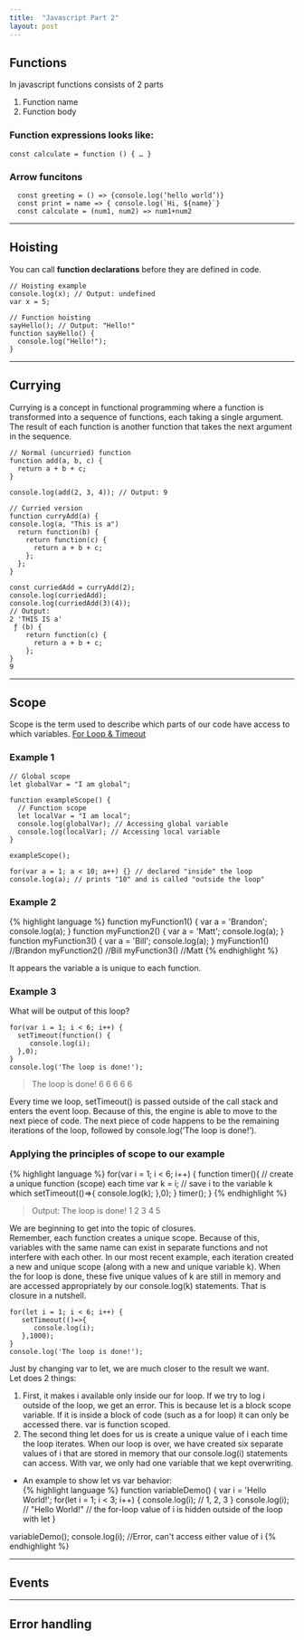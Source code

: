 ```yaml
---
title:  "Javascript Part 2"
layout: post
---
```


## Functions
In javascript functions consists of 2 parts
1. Function name
2. Function body

### Function expressions looks like:
```
const calculate = function () { … }
```

### Arrow funcitons
```
  const greeting = () => {console.log(‘hello world’)}
  const print = name => { console.log(`Hi, ${name}`}
  const calculate = (num1, num2) => num1+num2
```

---

## Hoisting
You can call **function declarations** before they are defined in
code.
```
// Hoisting example
console.log(x); // Output: undefined
var x = 5;

// Function hoisting
sayHello(); // Output: "Hello!"
function sayHello() {
  console.log("Hello!");
}
```
---

## Currying
Currying is a concept in functional programming where a function is transformed into a sequence of functions, each taking a single argument. The result of each function is another function that takes the next argument in the sequence. 
```
// Normal (uncurried) function
function add(a, b, c) {
  return a + b + c;
}

console.log(add(2, 3, 4)); // Output: 9

// Curried version
function curryAdd(a) {
console.log(a, "This is a")
  return function(b) {
    return function(c) {
      return a + b + c;
    };
  };
}

const curriedAdd = curryAdd(2);
console.log(curriedAdd);
console.log(curriedAdd(3)(4)); 
// Output:
2 'THIS IS a'
 ƒ (b) {
    return function(c) {
      return a + b + c;
    };
}
9

```
---

## Scope
Scope is the term used to describe which parts of our code have access to which variables. [For Loop & Timeout](https://www.freecodecamp.org/news/thrown-for-a-loop-understanding-for-loops-and-timeouts-in-javascript-558d8255d8a4/)

### Example 1
```
// Global scope
let globalVar = "I am global";

function exampleScope() {
  // Function scope
  let localVar = "I am local";
  console.log(globalVar); // Accessing global variable
  console.log(localVar); // Accessing local variable
}

exampleScope();

for(var a = 1; a < 10; a++) {} // declared "inside" the loop
console.log(a); // prints "10" and is called "outside the loop"
```

### Example 2
{% highlight language %}
function myFunction1() {
   var a = 'Brandon';
   console.log(a);
}
function myFunction2() {
   var a = 'Matt';
   console.log(a);
}
function myFunction3() {
   var a = 'Bill';
   console.log(a);
}
myFunction1() //Brandon
myFunction2() //Bill
myFunction3() //Matt
{% endhighlight %}

It appears the variable a is unique to each function. 

### Example 3  
What will be output of this loop?  
```
for(var i = 1; i < 6; i++) {
  setTimeout(function() {
     console.log(i);
  },0);
}
console.log('The loop is done!');
```  
> The loop is done!
> 6 6 6 6 6  

Every time we loop, setTimeout() is passed outside of the call stack and enters the event loop. Because of this, the engine is able to move to the next piece of code. The next piece of code happens to be the remaining iterations of the loop, followed by console.log(‘The loop is done!’).  

### **Applying the principles of scope to our example**  

{% highlight language %}
for(var i = 1; i < 6; i++) {
   function timer(){ // create a unique function (scope) each time
      var k = i; // save i to the variable k which
      setTimeout(()=>{
         console.log(k);
      },0);
   }
   timer();
}
{% endhighlight %}
> Output:
> The loop is done!
> 1 2 3 4 5  

We are beginning to get into the topic of closures.  
Remember, each function creates a unique scope. Because of this, variables with the same name can exist in separate functions and not interfere with each other.  In our most recent example, each iteration created a new and unique scope (along with a new and unique variable k). When the for loop is done, these five unique values of k are still in memory and are accessed appropriately by our console.log(k) statements. That is closure in a nutshell.  

```
for(let i = 1; i < 6; i++) {
   setTimeout(()=>{
      console.log(i);
   },1000);
}
console.log('The loop is done!');
```

Just by changing var to let, we are much closer to the result we want.  
Let does 2 things:  
1. First, it makes i available only inside our for loop. If we try to log i outside of the loop, we get an error. This is because let is a block scope variable. If it is inside a block of code (such as a for loop) it can only be accessed there. var is function scoped.
2. The second thing let does for us is create a unique value of i each time the loop iterates. When our loop is over, we have created six separate values of i that are stored in memory that our console.log(i) statements can access. With var, we only had one variable that we kept overwriting.

* An example to show let vs var behavior:  
{% highlight language %}
function variableDemo() {
   var i = 'Hello World!';
   for(let i = 1; i < 3; i++) {
      console.log(i); // 1, 2, 3
   }
   console.log(i); // "Hello World!" 
   // the for-loop value of i is hidden outside of the loop with let
}

variableDemo();
console.log(i); //Error, can't access either value of i
{% endhighlight %}

---

## Events

---

## Error handling
